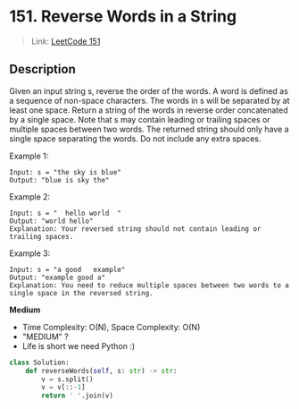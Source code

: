 # 151. Reverse Words in a String
 > Link: [LeetCode 151](https://leetcode.com/problems/reverse-words-in-a-string/description/)
 ## Description
Given an input string s, reverse the order of the words.
A word is defined as a sequence of non-space characters. The words in s will be separated by at least one space.
Return a string of the words in reverse order concatenated by a single space.
Note that s may contain leading or trailing spaces or multiple spaces between two words. The returned string should only have a single space separating the words. Do not include any extra spaces. 
  
Example 1:
```
Input: s = "the sky is blue"
Output: "blue is sky the"
```
Example 2:
```
Input: s = "  hello world  "
Output: "world hello"
Explanation: Your reversed string should not contain leading or trailing spaces.
```
Example 3:
```
Input: s = "a good   example"
Output: "example good a"
Explanation: You need to reduce multiple spaces between two words to a single space in the reversed string.
```
**Medium**  
- Time Complexity: O(N), Space Complexity: O(N)
- "MEDIUM" ?
- Life is short we need Python :)
```py
class Solution:
    def reverseWords(self, s: str) -> str:
        v = s.split()
        v = v[::-1]
        return ' '.join(v)
```
